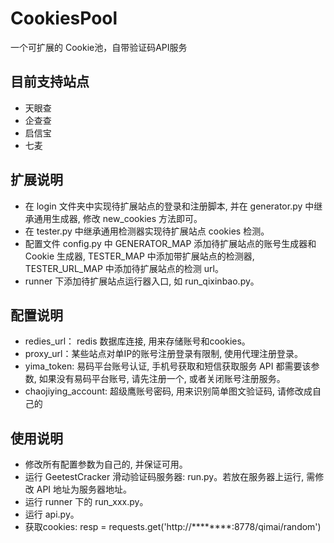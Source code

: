 # CookiesPool
一个可扩展的 Cookie池，自带验证码API服务

目前支持站点
------------
* 天眼查
* 企查查
* 启信宝
* 七麦

扩展说明
------------
* 在 login 文件夹中实现待扩展站点的登录和注册脚本, 并在 generator.py 中继承通用生成器, 修改 new_cookies 方法即可。
* 在 tester.py 中继承通用检测器实现待扩展站点 cookies 检测。
* 配置文件 config.py 中 GENERATOR_MAP 添加待扩展站点的账号生成器和 Cookie 生成器, TESTER_MAP 中添加带扩展站点的检测器, TESTER_URL_MAP 中添加待扩展站点的检测 url。
* runner 下添加待扩展站点运行器入口, 如 run_qixinbao.py。

配置说明
-----------
* redies_url： redis 数据库连接, 用来存储账号和cookies。
* proxy_url：某些站点对单IP的账号注册登录有限制, 使用代理注册登录。
* yima_token: 易码平台账号认证, 手机号获取和短信获取服务 API 都需要该参数, 如果没有易码平台账号, 请先注册一个, 或者关闭账号注册服务。
* chaojiying_account: 超级鹰账号密码, 用来识别简单图文验证码, 请修改成自己的

使用说明
------------
* 修改所有配置参数为自己的, 并保证可用。
* 运行 GeetestCracker 滑动验证码服务器: run.py。若放在服务器上运行, 需修改 API 地址为服务器地址。
* 运行 runner 下的 run_xxx.py。
* 运行 api.py。
* 获取cookies: resp = requests.get('http://********:8778/qimai/random')
